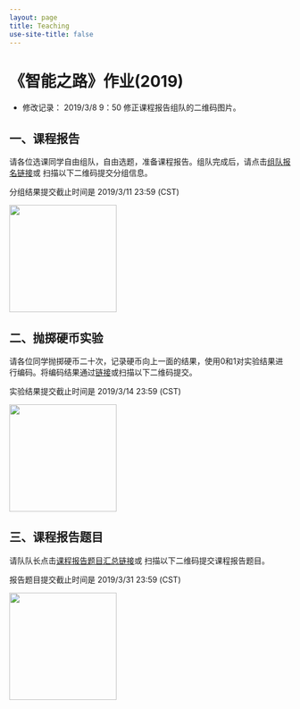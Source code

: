 ```yaml
---
layout: page
title: Teaching
use-site-title: false
---
```


# 《智能之路》作业(2019)

- 修改记录： 2019/3/8 9：50 修正课程报告组队的二维码图片。

## 一、课程报告

请各位选课同学自由组队，自由选题，准备课程报告。组队完成后，请点击[组队报名链接](https://forms.office.com/Pages/ResponsePage.aspx?id=DQSIkWdsW0yxEjajBLZtrQAAAAAAAAAAAAN__qywqz5UQ1Y2RTFHWk5HVUtRNVhNUFM3TFc1RkE5SC4u)或
扫描以下二维码提交分组信息。

分组结果提交截止时间是 2019/3/11 23:59 (CST)

<img class="center" src="{{ site.baseurl }}{% link /teaching/AIRoad/groups.png %}" width="192" />


## 二、抛掷硬币实验

请各位同学抛掷硬币二十次，记录硬币向上一面的结果，使用0和1对实验结果进行编码。将编码结果通过[链接](https://forms.office.com/Pages/ResponsePage.aspx?id=DQSIkWdsW0yxEjajBLZtrQAAAAAAAAAAAAN__qywqz5UM0lZN1VMUTFGSzBTNFBJUDk5V1VGSTRMUC4u)或扫描以下二维码提交。

实验结果提交截止时间是 2019/3/14 23:59 (CST)

<img class="center" src="{{ site.baseurl }}{% link /teaching/AIRoad/hw02-coin.png %}" width="192" />


## 三、课程报告题目

请队队长点击[课程报告题目汇总链接](https://forms.office.com/Pages/ResponsePage.aspx?id=DQSIkWdsW0yxEjajBLZtrQAAAAAAAAAAAAN__qywqz5UOThMUE0xQ1hBQ1E0SU03QzZITjc0TUtZSC4u)或
扫描以下二维码提交课程报告题目。

报告题目提交截止时间是 2019/3/31 23:59 (CST)

<img class="center" src="{{ site.baseurl }}{% link /teaching/AIRoad/report-title.png %}" width="192" />
